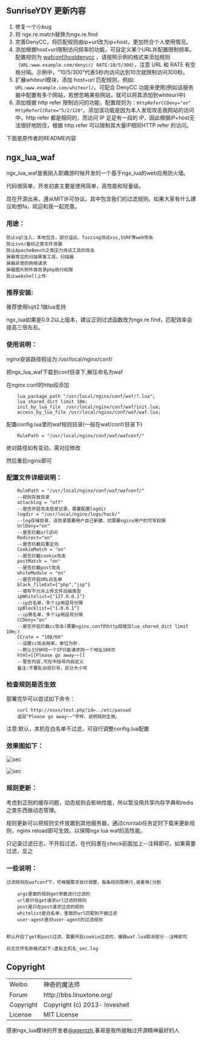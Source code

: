 ## SunriseYDY 更新内容

1. 修复一个小bug
2. 将 ngx.re.match替换为ngx.re.find
3. 完善DenyCC，将匹配规则由ip+url改为ip+host，更加符合个人使用情况。
4. 添加根据host+url限制访问频率的功能，可自定义某个URL并配置限制频率。配置规则为 [wafconf/hostdenycc](wafconf/hostdenycc) ，请按照示例的格式来添加规则（`URL:www.example.com/denycc/ RATE:10/5/300`），注意 URL 和 RATE 有空格分隔。示例中，“10/5/300”代表5秒内访问达到10次就限制访问300秒。
5. 扩展whiteurl模块，添加 host+url 匹配规则，例如: `URL:www.example.com/whiteurl/`。可配合 DenyCC 功能来使用(例如该服务器中配置有多个网站，若想忽略某些网站，就可以将其添加到whiteurl中)
6. 添加根据 http refer 限制访问的功能，配置规则为：`HttpReferCCDeny="on" HttpReferCCRate="5/2/120"`。添加该功能是因为本人发现攻击我网站的访问中，http refer 都是相同的，而访问 IP 足足有一段的 IP，因此根据IP+host无法很好地防住，根据 http refer 可以限制其大量IP相同HTTP refer 的访问。

下面是原作者的README内容

## ngx_lua_waf

ngx_lua_waf是我刚入职趣游时候开发的一个基于ngx_lua的web应用防火墙。

代码很简单，开发初衷主要是使用简单，高性能和轻量级。

现在开源出来，遵从MIT许可协议。其中包含我们的过滤规则。如果大家有什么建议和想fa，欢迎和我一起完善。

### 用途：

```
防止sql注入，本地包含，部分溢出，fuzzing测试xss,SSRF等web攻击
防止svn/备份之类文件泄漏
防止ApacheBench之类压力测试工具的攻击
屏蔽常见的扫描黑客工具，扫描器
屏蔽异常的网络请求
屏蔽图片附件类目录php执行权限
防止webshell上传
```

### 推荐安装:

推荐使用lujit2.1做lua支持

ngx_lua如果是0.9.2以上版本，建议正则过滤函数改为ngx.re.find，匹配效率会提高三倍左右。

### 使用说明：

nginx安装路径假设为:/usr/local/nginx/conf/

把ngx_lua_waf下载到conf目录下,解压命名为waf

在nginx.conf的http段添加

		lua_package_path "/usr/local/nginx/conf/waf/?.lua";
        lua_shared_dict limit 10m;
        init_by_lua_file  /usr/local/nginx/conf/waf/init.lua; 
    	access_by_lua_file /usr/local/nginx/conf/waf/waf.lua;

配置config.lua里的waf规则目录(一般在waf/conf/目录下)

        RulePath = "/usr/local/nginx/conf/waf/wafconf/"

绝对路径如有变动，需对应修改

然后重启nginx即可


### 配置文件详细说明：

    	RulePath = "/usr/local/nginx/conf/waf/wafconf/"
        --规则存放目录
        attacklog = "off"
        --是否开启攻击信息记录，需要配置logdir
        logdir = "/usr/local/nginx/logs/hack/"
        --log存储目录，该目录需要用户自己新建，切需要nginx用户的可写权限
        UrlDeny="on"
        --是否拦截url访问
        Redirect="on"
        --是否拦截后重定向
        CookieMatch = "on"
        --是否拦截cookie攻击
        postMatch = "on" 
        --是否拦截post攻击
        whiteModule = "on" 
        --是否开启URL白名单
        black_fileExt={"php","jsp"}
        --填写不允许上传文件后缀类型
        ipWhitelist={"127.0.0.1"}
        --ip白名单，多个ip用逗号分隔
        ipBlocklist={"1.0.0.1"}
        --ip黑名单，多个ip用逗号分隔
        CCDeny="on"
        --是否开启拦截cc攻击(需要nginx.conf的http段增加lua_shared_dict limit 10m;)
        CCrate = "100/60"
        --设置cc攻击频率，单位为秒.
        --默认1分钟同一个IP只能请求同一个地址100次
        html=[[Please go away~~]]
        --警告内容,可在中括号内自定义
        备注:不要乱动双引号，区分大小写
        
### 检查规则是否生效

部署完毕可以尝试如下命令：        
  
        curl http://xxxx/test.php?id=../etc/passwd
        返回"Please go away~~"字样，说明规则生效。

注意:默认，本机在白名单不过滤，可自行调整config.lua配置


### 效果图如下：

![sec](http://i.imgur.com/wTgOcm2.png)

![sec](http://i.imgur.com/DqU30au.png)

### 规则更新：

考虑到正则的缓存问题，动态规则会影响性能，所以暂没用共享内存字典和redis之类东西做动态管理。

规则更新可以把规则文件放置到其他服务器，通过crontab任务定时下载来更新规则，nginx reload即可生效。以保障ngx lua waf的高性能。

只记录过滤日志，不开启过滤，在代码里在check前面加上--注释即可，如果需要过滤，反之

### 一些说明：

	过滤规则在wafconf下，可根据需求自行调整，每条规则需换行,或者用|分割
	
		args里面的规则get参数进行过滤的
		url是只在get请求url过滤的规则		
		post是只在post请求过滤的规则		
		whitelist是白名单，里面的url匹配到不做过滤		
		user-agent是对user-agent的过滤规则
	

	默认开启了get和post过滤，需要开启cookie过滤的，编辑waf.lua取消部分--注释即可
	
	日志文件名称格式如下:虚拟主机名_sec.log


## Copyright

<table>
  <tr>
    <td>Weibo</td><td>神奇的魔法师</td>
  </tr>
  <tr>
    <td>Forum</td><td>http://bbs.linuxtone.org/</td>
  </tr>
  <tr>
    <td>Copyright</td><td>Copyright (c) 2013- loveshell</td>
  </tr>
  <tr>
    <td>License</td><td>MIT License</td>
  </tr>
</table>
	
感谢ngx_lua模块的开发者[@agentzh](https://github.com/agentzh/),春哥是我所接触过开源精神最好的人
